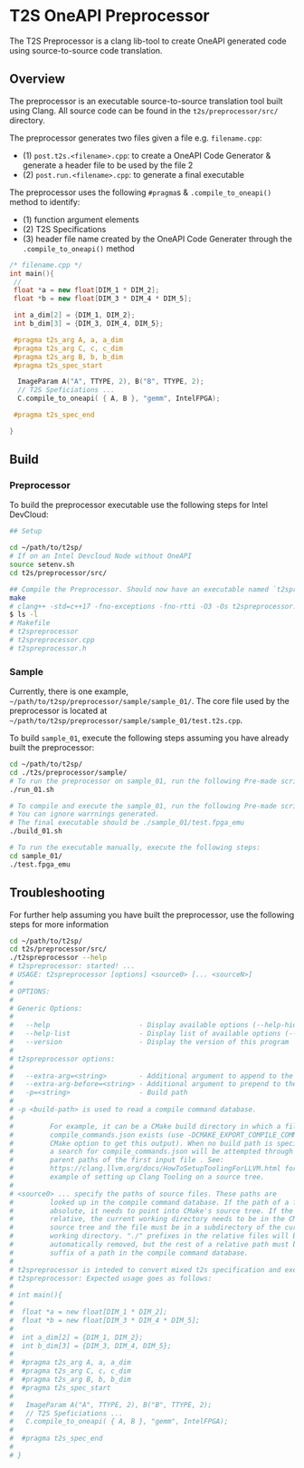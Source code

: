 # T2S OneAPI Preprocessor

The T2S Preprocessor is a clang lib-tool to create OneAPI generated code using source-to-source code translation.

## Overview

The preprocessor is an executable source-to-source translation tool built using Clang.
All source code can be found in the `t2s/preprocessor/src/` directory.

The preprocessor generates two files given a file e.g. `filename.cpp`:
- (1) `post.t2s.<filename>.cpp`: to create a OneAPI Code Generator & generate a header file to be used by the file 2
- (2) `post.run.<filename>.cpp`: to generate a final executable 

The preprocessor uses the following `#pragma`s & `.compile_to_oneapi()` method to identify:
- (1) function argument elements
- (2) T2S Specifications
- (3) header file name created by the OneAPI Code Generater through the `.compile_to_oneapi()` method

```C++
/* filename.cpp */
int main(){
 // 
 float *a = new float[DIM_1 * DIM_2];
 float *b = new float[DIM_3 * DIM_4 * DIM_5];

 int a_dim[2] = {DIM_1, DIM_2};
 int b_dim[3] = {DIM_3, DIM_4, DIM_5};

 #pragma t2s_arg A, a, a_dim
 #pragma t2s_arg C, c, c_dim
 #pragma t2s_arg B, b, b_dim
 #pragma t2s_spec_start

  ImageParam A("A", TTYPE, 2), B("B", TTYPE, 2);
  // T2S Speficiations ... 
  C.compile_to_oneapi( { A, B }, "gemm", IntelFPGA);

 #pragma t2s_spec_end

}
```

## Build

### Preprocessor

To build the preprocessor executable use the following steps for Intel DevCloud:
```bash
## Setup

cd ~/path/to/t2sp/
# If on an Intel Devcloud Node without OneAPI
source setenv.sh 
cd t2s/preprocessor/src/

## Compile the Preprocessor. Should now have an executable named `t2spreprocessor`
make 
# clang++ -std=c++17 -fno-exceptions -fno-rtti -O3 -Os t2spreprocessor.cpp `/home/u128916/tutorial/T2S/t2sp_OneAPI_private/install/bin/llvm-config --cxxflags --ldflags` -I /home/u128916/tutorial/T2S/t2sp_OneAPI_private/downloads/llvm9.0/tools/clang/include/ -I /home/u128916/tutorial/T2S/t2sp_OneAPI_private/install  -I /home/u128916/tutorial/T2S/t2sp_OneAPI_private/install/lib/clang/9.0.1/include/ -Wl,--start-group -lclang -lclangIndex -lclangCodeGen -lclangToolingCore -lclangFrontend -lclangRewriteFrontend -lclangSema -lclangSerialization -lclangParse -lclangASTMatchers -lclangAST -lclangARCMigrate -lclangAnalysis -lclangEdit -lclangRewrite -lclangFrontendTool -lclangDriver -lclangDynamicASTMatchers -lclangFormat -lclangStaticAnalyzerCore -lclangTooling -lclangStaticAnalyzerCheckers -lclangStaticAnalyzerFrontend -lclangBasic -lclangLex -lLLVMSupport -Wl,--end-group `/home/u128916/tutorial/T2S/t2sp_OneAPI_private/install/bin/llvm-config --libs --system-libs` -o t2spreprocessor -I /home/u128916/tutorial/T2S/t2sp_OneAPI_private/install/gcc-7.5.0/lib/gcc/x86_64-pc-linux-gnu/7.5.0/include/ -I /home/u128916/tutorial/T2S/t2sp_OneAPI_private/install/lib/clang/9.0.1/include/ 
$ ls -l
# Makefile
# t2spreprocessor
# t2spreprocessor.cpp
# t2spreprocessor.h
```

### Sample

Currently, there is one example, `~/path/to/t2sp/preprocessor/sample/sample_01/`. 
The core file used by the preprocessor is located at `~/path/to/t2sp/preprocessor/sample/sample_01/test.t2s.cpp`.

To build `sample_01`, execute the following steps assuming you have already built the preprocessor:

```bash
cd ~/path/to/t2sp/
cd ./t2s/preprocessor/sample/
# To run the preprocessor on sample_01, run the following Pre-made script
./run_01.sh 

# To compile and execute the sample_01, run the following Pre-made script:
# You can ignore warrnings generated.
# The final executable should be ./sample_01/test.fpga_emu 
./build_01.sh

# To run the executable manually, execute the following steps:
cd sample_01/
./test.fpga_emu
```

## Troubleshooting

For further help assuming you have built the preprocessor, use the following steps for more information

```bash
cd ~/path/to/t2sp/
cd t2s/preprocessor/src/
./t2spreprocessor --help
# t2spreprocessor: started! ...
# USAGE: t2spreprocessor [options] <source0> [... <sourceN>]
#
# OPTIONS:
#
# Generic Options:
#
#   --help                      - Display available options (--help-hidden for more)
#   --help-list                 - Display list of available options (--help-list-hidden for more)
#   --version                   - Display the version of this program
#
# t2spreprocessor options:
#
#   --extra-arg=<string>        - Additional argument to append to the compiler command line
#   --extra-arg-before=<string> - Additional argument to prepend to the compiler command line
#   -p=<string>                 - Build path
#
# -p <build-path> is used to read a compile command database.
#
#         For example, it can be a CMake build directory in which a file named
#         compile_commands.json exists (use -DCMAKE_EXPORT_COMPILE_COMMANDS=ON
#         CMake option to get this output). When no build path is specified,
#         a search for compile_commands.json will be attempted through all
#         parent paths of the first input file . See:
#         https://clang.llvm.org/docs/HowToSetupToolingForLLVM.html for an
#         example of setting up Clang Tooling on a source tree.
#
# <source0> ... specify the paths of source files. These paths are
#         looked up in the compile command database. If the path of a file is
#         absolute, it needs to point into CMake's source tree. If the path is
#         relative, the current working directory needs to be in the CMake
#         source tree and the file must be in a subdirectory of the current
#         working directory. "./" prefixes in the relative files will be
#         automatically removed, but the rest of a relative path must be a
#         suffix of a path in the compile command database.
#
# t2spreprocessor is inteded to convert mixed t2s specification and execution code into compiliable code
# t2spreprocessor: Expected usage goes as follows: 
#
# int main(){
#
#  float *a = new float[DIM_1 * DIM_2];
#  float *b = new float[DIM_3 * DIM_4 * DIM_5];
#
#  int a_dim[2] = {DIM_1, DIM_2};
#  int b_dim[3] = {DIM_3, DIM_4, DIM_5};
#
#  #pragma t2s_arg A, a, a_dim
#  #pragma t2s_arg C, c, c_dim
#  #pragma t2s_arg B, b, b_dim
#  #pragma t2s_spec_start
#
#   ImageParam A("A", TTYPE, 2), B("B", TTYPE, 2);
#   // T2S Speficiations ... 
#   C.compile_to_oneapi( { A, B }, "gemm", IntelFPGA);
#
#  #pragma t2s_spec_end
#
# }
```

